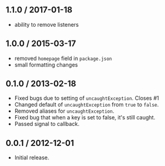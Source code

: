 1.1.0 / 2017-01-18
------------------
- ability to remove listeners

1.0.0 / 2015-03-17
------------------
- removed `homepage` field in `package.json`
- small formatting changes

0.1.0 / 2013-02-18
------------------
* Fixed bugs due to setting of `uncaughtException`. Closes #1
* Changed default of `uncaughtException` from `true` to `false`.
* Removed aliases for `uncaughtException`.
* Fixed bug that when a key is set to false, it's still caught.
* Passed signal to callback.


0.0.1 / 2012-12-01
------------------
* Initial release.
